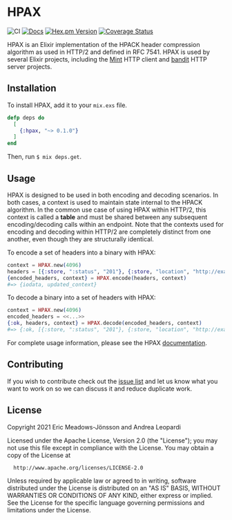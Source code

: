 # HPAX

![CI](https://github.com/elixir-mint/hpax/actions/workflows/main.yml/badge.svg)
[![Docs](https://img.shields.io/badge/api-docs-green.svg?style=flat)](https://hexdocs.pm/hpax)
[![Hex.pm Version](http://img.shields.io/hexpm/v/hpax.svg?style=flat)](https://hex.pm/packages/hpax)
[![Coverage Status](https://coveralls.io/repos/github/elixir-mint/hpax/badge.svg?branch=main)](https://coveralls.io/github/elixir-mint/hpax?branch=main)

HPAX is an Elixir implementation of the HPACK header compression algorithm as used in HTTP/2 and
defined in RFC 7541. HPAX is used by several Elixir projects, including the
[Mint](https://github.com/elixir-mint/mint) HTTP client and
[bandit](https://github.com/mtrudel/bandit) HTTP server projects.

## Installation

To install HPAX, add it to your `mix.exs` file.

```elixir
defp deps do
  [
    {:hpax, "~> 0.1.0"}
  ]
end
```

Then, run `$ mix deps.get`.

## Usage

HPAX is designed to be used in both encoding and decoding scenarios. In both cases, a context is
used to maintain state internal to the HPACK algorithm. In the common use case of using HPAX
within HTTP/2, this context is called a **table** and must be shared between any
subsequent encoding/decoding calls within
an endpoint. Note that the contexts used for encoding and decoding within HTTP/2 are completely
distinct from one another, even though they are structurally identical.

To encode a set of headers into a binary with HPAX:

```elixir
context = HPAX.new(4096)
headers = [{:store, ":status", "201"}, {:store, "location", "http://example.com"}]
{encoded_headers, context} = HPAX.encode(headers, context)
#=> {iodata, updated_context}
```

To decode a binary into a set of headers with HPAX:

```elixir
context = HPAX.new(4096)
encoded_headers = <<...>>
{:ok, headers, context} = HPAX.decode(encoded_headers, context)
#=> {:ok, [{:store, ":status", "201"}, {:store, "location", "http://example.com"}], updated_context}
```

For complete usage information, please see the HPAX [documentation](https://hex.pm/packages/hpax).

## Contributing

If you wish to contribute check out the [issue list](https://github.com/elixir-mint/hpax/issues) and let us know what you want to work on so we can discuss it and reduce duplicate work.

## License

Copyright 2021 Eric Meadows-Jönsson and Andrea Leopardi

  Licensed under the Apache License, Version 2.0 (the "License");
  you may not use this file except in compliance with the License.
  You may obtain a copy of the License at

      http://www.apache.org/licenses/LICENSE-2.0

  Unless required by applicable law or agreed to in writing, software
  distributed under the License is distributed on an "AS IS" BASIS,
  WITHOUT WARRANTIES OR CONDITIONS OF ANY KIND, either express or implied.
  See the License for the specific language governing permissions and
  limitations under the License.
